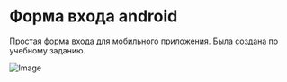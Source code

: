 # Форма входа android
Простая форма входа для мобильного приложения. Была создана по учебному заданию.

![Image](/images/login.png)
